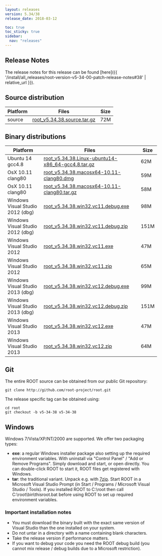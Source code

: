 ```yaml
---
layout: releases
version: 5.34/38
release_date: 2018-03-12

toc: true
toc_sticky: true
sidebar:
  nav: "releases"
---
```



## Release Notes

The release notes for this release can be found [here]({{ '/install/all_releases/root-version-v5-34-00-patch-release-notes#38' | relative_url }}).

## Source distribution

| Platform       | Files | Size |
|-----------|-------|-----|
| source | [root_v5.34.38.source.tar.gz](https://root.cern.ch/download/root_v5.34.38.source.tar.gz) |  72M |


## Binary distributions

| Platform       | Files | Size |
|-----------|-------|-----|
| Ubuntu 14 gcc4.8 | [root_v5.34.38.Linux-ubuntu14-x86_64-gcc4.8.tar.gz](https://root.cern.ch/download/root_v5.34.38.Linux-ubuntu14-x86_64-gcc4.8.tar.gz) |  62M |
| OsX 10.11 clang80 | [root_v5.34.38.macosx64-10.11-clang80.dmg](https://root.cern.ch/download/root_v5.34.38.macosx64-10.11-clang80.dmg) |  59M |
| OsX 10.11 clang80 | [root_v5.34.38.macosx64-10.11-clang80.tar.gz](https://root.cern.ch/download/root_v5.34.38.macosx64-10.11-clang80.tar.gz) |  58M |
| Windows Visual Studio 2012 (dbg) | [root_v5.34.38.win32.vc11.debug.exe](https://root.cern.ch/download/root_v5.34.38.win32.vc11.debug.exe) |  98M |
| Windows Visual Studio 2012 (dbg) | [root_v5.34.38.win32.vc11.debug.zip](https://root.cern.ch/download/root_v5.34.38.win32.vc11.debug.zip) | 151M |
| Windows Visual Studio 2012 | [root_v5.34.38.win32.vc11.exe](https://root.cern.ch/download/root_v5.34.38.win32.vc11.exe) |  47M |
| Windows Visual Studio 2012 | [root_v5.34.38.win32.vc11.zip](https://root.cern.ch/download/root_v5.34.38.win32.vc11.zip) |  65M |
| Windows Visual Studio 2013 (dbg) | [root_v5.34.38.win32.vc12.debug.exe](https://root.cern.ch/download/root_v5.34.38.win32.vc12.debug.exe) |  99M |
| Windows Visual Studio 2013 (dbg) | [root_v5.34.38.win32.vc12.debug.zip](https://root.cern.ch/download/root_v5.34.38.win32.vc12.debug.zip) | 151M |
| Windows Visual Studio 2013 | [root_v5.34.38.win32.vc12.exe](https://root.cern.ch/download/root_v5.34.38.win32.vc12.exe) |  47M |
| Windows Visual Studio 2013 | [root_v5.34.38.win32.vc12.zip](https://root.cern.ch/download/root_v5.34.38.win32.vc12.zip) |  64M |


## Git
The entire ROOT source can be obtained from our public Git repository:

~~~
git clone http://github.com/root-project/root.git
~~~
The release specific tag can be obtained using:
~~~
cd root
git checkout -b v5-34-38 v5-34-38
~~~


## Windows
Windows 7/Vista/XP/NT/2000 are supported. We offer two packaging types:

 * **exe**: a regular Windows installer package also setting up the required environment variables. With uninstall via "Control Panel" / "Add or Remove Programs". Simply download and start, or open directly. You can double-click ROOT to start it, ROOT files get registered with Windows.
 * **tar**: the traditional variant. Unpack e.g. with [7zip](https://www.7-zip.org). Start ROOT in a Microsoft Visual Studio Prompt (in Start / Programs / Microsoft Visual Studio / Tools). If you installed ROOT to C:\root then call C:\root\bin\thisroot.bat before using ROOT to set up required environment variables.

### Important installation notes
 * You must download the binary built with the exact same version of Visual Studio than the one installed on your system.
 * Do not untar in a directory with a name containing blank characters.
 * Take the release version if performance matters.
 * If you want to debug your code you need the ROOT debug build (you cannot mix release / debug builds due to a Microsoft restriction).


